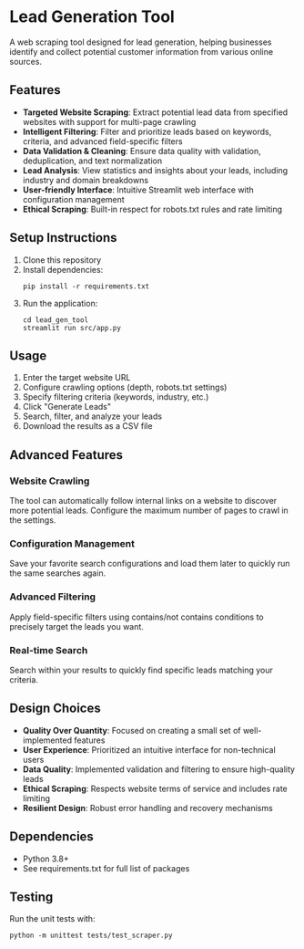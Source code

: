 # Lead Generation Tool

A web scraping tool designed for lead generation, helping businesses identify and collect potential customer information from various online sources.

## Features

- **Targeted Website Scraping**: Extract potential lead data from specified websites with support for multi-page crawling
- **Intelligent Filtering**: Filter and prioritize leads based on keywords, criteria, and advanced field-specific filters
- **Data Validation & Cleaning**: Ensure data quality with validation, deduplication, and text normalization
- **Lead Analysis**: View statistics and insights about your leads, including industry and domain breakdowns
- **User-friendly Interface**: Intuitive Streamlit web interface with configuration management
- **Ethical Scraping**: Built-in respect for robots.txt rules and rate limiting

## Setup Instructions

1. Clone this repository
2. Install dependencies:
   ```
   pip install -r requirements.txt
   ```
3. Run the application:
   ```
   cd lead_gen_tool
   streamlit run src/app.py
   ```

## Usage

1. Enter the target website URL
2. Configure crawling options (depth, robots.txt settings)
3. Specify filtering criteria (keywords, industry, etc.)
4. Click "Generate Leads"
5. Search, filter, and analyze your leads
6. Download the results as a CSV file

## Advanced Features

### Website Crawling
The tool can automatically follow internal links on a website to discover more potential leads. Configure the maximum number of pages to crawl in the settings.

### Configuration Management
Save your favorite search configurations and load them later to quickly run the same searches again.

### Advanced Filtering
Apply field-specific filters using contains/not contains conditions to precisely target the leads you want.

### Real-time Search
Search within your results to quickly find specific leads matching your criteria.

## Design Choices

- **Quality Over Quantity**: Focused on creating a small set of well-implemented features
- **User Experience**: Prioritized an intuitive interface for non-technical users
- **Data Quality**: Implemented validation and filtering to ensure high-quality leads
- **Ethical Scraping**: Respects website terms of service and includes rate limiting
- **Resilient Design**: Robust error handling and recovery mechanisms

## Dependencies

- Python 3.8+
- See requirements.txt for full list of packages

## Testing

Run the unit tests with:
```
python -m unittest tests/test_scraper.py
```
